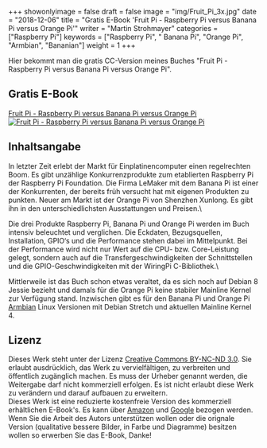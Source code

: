 +++
showonlyimage = false
draft = false
image = "img/Fruit_Pi_3x.jpg"
date = "2018-12-06"
title = "Gratis E-Book 'Fruit Pi - Raspberry Pi versus Banana Pi versus Orange Pi'"
writer = "Martin Strohmayer"
categories = ["Raspberry Pi"]
keywords = ["Raspberry Pi", " Banana Pi", "Orange Pi", "Armbian", "Bananian"]
weight = 1
+++

Hier bekommt man die gratis CC-Version meines Buches "Fruit Pi - Raspberry Pi versus Banana Pi versus Orange Pi". 
<!--more-->


## Gratis E-Book

[Fruit Pi - Raspberry Pi versus Banana Pi versus Orange Pi](http://strohmayers.com/Buch/Fruit%20Pi%20(CC).pdf)
[![Fruit Pi - Raspberry Pi versus Banana Pi versus Orange Pi](../../img/Fruit_P_EBook.jpg)](http://strohmayers.com/Buch/Fruit%20Pi%20(CC).pdf)
 

## Inhaltsangabe

In letzter Zeit erlebt der Markt für Einplatinencomputer einen regelrechten Boom. Es gibt unzählige Konkurrenzprodukte zum etablierten Raspberry Pi der Raspberry Pi Foundation. Die Firma LeMaker mit dem Banana Pi ist einer der Konkurrenten, der bereits früh versucht hat mit eigenen Produkten zu punkten. Neuer am Markt ist der Orange Pi von Shenzhen Xunlong. Es gibt ihn in den unterschiedlichsten Ausstattungen und Preisen.\

Die drei Produkte Raspberry Pi, Banana Pi und Orange Pi werden im Buch intensiv beleuchtet und verglichen. Die Eckdaten, Bezugsquellen, Installation, GPIO‘s und die Performance stehen dabei im Mittelpunkt. Bei der Performance wird nicht nur Wert auf die CPU- bzw. Core-Leistung gelegt, sondern auch auf die Transfergeschwindigkeiten der Schnittstellen und die GPIO-Geschwindigkeiten mit der WiringPi C-Bibliothek.\

Mittlerweile ist das Buch schon etwas veraltet, da es sich noch auf Debian 8 Jessie bezieht und damals für die Orange Pi keine stabiler Mainline Kernel zur Verfügung stand. Inzwischen gibt es für den Banana Pi und Orange Pi [Armbian](https://www.armbian.com/download/) Linux Versionen mit Debian Stretch und aktuellen Mainline Kernel 4. 

## Lizenz

Dieses Werk steht unter der Lizenz [Creative Commons BY-NC-ND 3.0](https://creativecommons.org/licenses/by-nc-nd/3.0/at/). Sie erlaubt ausdrücklich, das Werk zu vervielfältigen, zu verbreiten und öffentlich zugänglich machen. Es muss der Urheber genannt werden, die Weitergabe darf nicht kommerziell erfolgen.
Es ist nicht erlaubt diese Werk zu verändern und darauf aufbauen zu erweitern.  
Dieses Werk ist eine reduzierte kostenfreie Version des kommerziell erhältlichen E-Book's. Es kann über
[Amazon](https://www.amazon.de/dp/B01LY28XVD/) und [Google](https://play.google.com/store/books/details?id=kVEyDQAAQBAJ) bezogen werden.
Wenn Sie die Arbeit des Autors unterstützen wollen oder die orignale Version (qualitative bessere
Bilder, in Farbe und Diagramme) besitzen wollen so erwerben Sie das E-Book, Danke!

